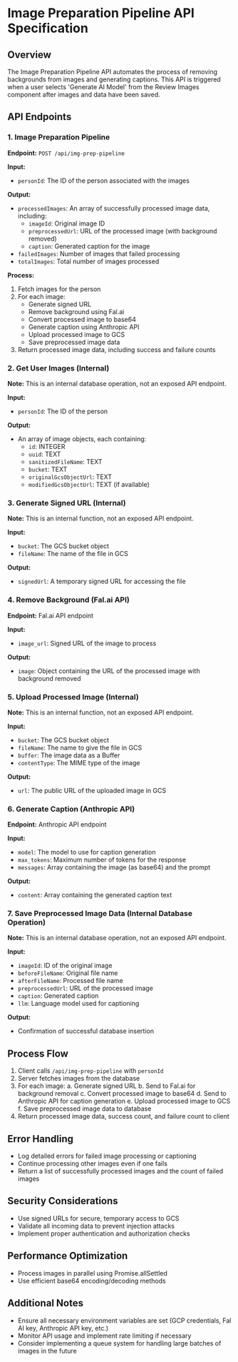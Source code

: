 # Image Preparation Pipeline API Specification

## Overview
The Image Preparation Pipeline API automates the process of removing backgrounds from images and generating captions. This API is triggered when a user selects 'Generate AI Model' from the Review Images component after images and data have been saved.

## API Endpoints

### 1. Image Preparation Pipeline
**Endpoint:** `POST /api/img-prep-pipeline`

**Input:**
- `personId`: The ID of the person associated with the images

**Output:**
- `processedImages`: An array of successfully processed image data, including:
  - `imageId`: Original image ID
  - `preprocessedUrl`: URL of the processed image (with background removed)
  - `caption`: Generated caption for the image
- `failedImages`: Number of images that failed processing
- `totalImages`: Total number of images processed

**Process:**
1. Fetch images for the person
2. For each image:
   - Generate signed URL
   - Remove background using Fal.ai
   - Convert processed image to base64
   - Generate caption using Anthropic API
   - Upload processed image to GCS
   - Save preprocessed image data
3. Return processed image data, including success and failure counts

### 2. Get User Images (Internal)
**Note:** This is an internal database operation, not an exposed API endpoint.

**Input:**
- `personId`: The ID of the person

**Output:**
- An array of image objects, each containing:
  - `id`: INTEGER
  - `uuid`: TEXT
  - `sanitizedFileName`: TEXT
  - `bucket`: TEXT
  - `originalGcsObjectUrl`: TEXT
  - `modifiedGcsObjectUrl`: TEXT (if available)

### 3. Generate Signed URL (Internal)
**Note:** This is an internal function, not an exposed API endpoint.

**Input:**
- `bucket`: The GCS bucket object
- `fileName`: The name of the file in GCS

**Output:**
- `signedUrl`: A temporary signed URL for accessing the file

### 4. Remove Background (Fal.ai API)
**Endpoint:** Fal.ai API endpoint

**Input:**
- `image_url`: Signed URL of the image to process

**Output:**
- `image`: Object containing the URL of the processed image with background removed

### 5. Upload Processed Image (Internal)
**Note:** This is an internal function, not an exposed API endpoint.

**Input:**
- `bucket`: The GCS bucket object
- `fileName`: The name to give the file in GCS
- `buffer`: The image data as a Buffer
- `contentType`: The MIME type of the image

**Output:**
- `url`: The public URL of the uploaded image in GCS

### 6. Generate Caption (Anthropic API)
**Endpoint:** Anthropic API endpoint

**Input:**
- `model`: The model to use for caption generation
- `max_tokens`: Maximum number of tokens for the response
- `messages`: Array containing the image (as base64) and the prompt

**Output:**
- `content`: Array containing the generated caption text

### 7. Save Preprocessed Image Data (Internal Database Operation)
**Note:** This is an internal database operation, not an exposed API endpoint.

**Input:**
- `imageId`: ID of the original image
- `beforeFileName`: Original file name
- `afterFileName`: Processed file name
- `preprocessedUrl`: URL of the processed image
- `caption`: Generated caption
- `llm`: Language model used for captioning

**Output:**
- Confirmation of successful database insertion

## Process Flow

1. Client calls `/api/img-prep-pipeline` with `personId`
2. Server fetches images from the database
3. For each image:
   a. Generate signed URL
   b. Send to Fal.ai for background removal
   c. Convert processed image to base64
   d. Send to Anthropic API for caption generation
   e. Upload processed image to GCS
   f. Save preprocessed image data to database
4. Return processed image data, success count, and failure count to client

## Error Handling
- Log detailed errors for failed image processing or captioning
- Continue processing other images even if one fails
- Return a list of successfully processed images and the count of failed images

## Security Considerations
- Use signed URLs for secure, temporary access to GCS
- Validate all incoming data to prevent injection attacks
- Implement proper authentication and authorization checks

## Performance Optimization
- Process images in parallel using Promise.allSettled
- Use efficient base64 encoding/decoding methods

## Additional Notes
- Ensure all necessary environment variables are set (GCP credentials, Fal AI key, Anthropic API key, etc.)
- Monitor API usage and implement rate limiting if necessary
- Consider implementing a queue system for handling large batches of images in the future
